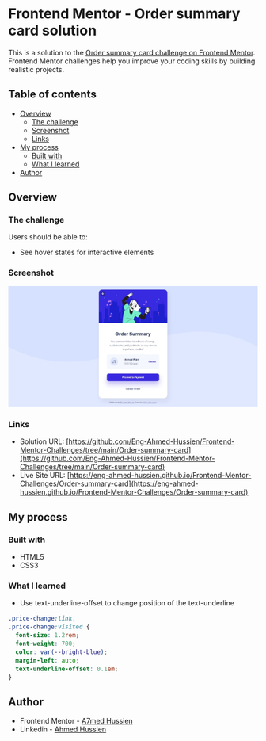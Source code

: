# Frontend Mentor - Order summary card solution

This is a solution to the [Order summary card challenge on Frontend Mentor](https://www.frontendmentor.io/challenges/order-summary-component-QlPmajDUj). Frontend Mentor challenges help you improve your coding skills by building realistic projects.

## Table of contents

- [Overview](#overview)
  - [The challenge](#the-challenge)
  - [Screenshot](#screenshot)
  - [Links](#links)
- [My process](#my-process)
  - [Built with](#built-with)
  - [What I learned](#what-i-learned)
- [Author](#author)

## Overview

### The challenge

Users should be able to:

- See hover states for interactive elements

### Screenshot

![Screenshot](./images/Screenshot.jpeg)

### Links

- Solution URL: [https://github.com/Eng-Ahmed-Hussien/Frontend-Mentor-Challenges/tree/main/Order-summary-card](https://github.com/Eng-Ahmed-Hussien/Frontend-Mentor-Challenges/tree/main/Order-summary-card)
- Live Site URL: [https://eng-ahmed-hussien.github.io/Frontend-Mentor-Challenges/Order-summary-card](https://eng-ahmed-hussien.github.io/Frontend-Mentor-Challenges/Order-summary-card)

## My process

### Built with

- HTML5
- CSS3

### What I learned

- Use text-underline-offset to change position of the text-underline

```css
.price-change:link,
.price-change:visited {
  font-size: 1.2rem;
  font-weight: 700;
  color: var(--bright-blue);
  margin-left: auto;
  text-underline-offset: 0.1em;
}
```

## Author

- Frontend Mentor - [A7med Hussien](https://www.frontendmentor.io/profile/Eng-Ahmed-Hussien)
- Linkedin - [Ahmed Hussien](https://www.linkedin.com/in/ahmed-hussien-front-end-developer/)
